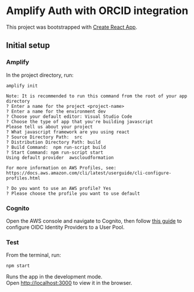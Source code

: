 # Amplify Auth with ORCID integration

This project was bootstrapped with [Create React App](https://github.com/facebook/create-react-app).

## Initial setup

### Amplify

In the project directory, run:

```
amplify init

Note: It is recommended to run this command from the root of your app directory
? Enter a name for the project <project-name>
? Enter a name for the environment dev
? Choose your default editor: Visual Studio Code
? Choose the type of app that you're building javascript
Please tell us about your project
? What javascript framework are you using react
? Source Directory Path:  src
? Distribution Directory Path: build
? Build Command:  npm run-script build
? Start Command: npm run-script start
Using default provider  awscloudformation

For more information on AWS Profiles, see:
https://docs.aws.amazon.com/cli/latest/userguide/cli-configure-profiles.html

? Do you want to use an AWS profile? Yes
? Please choose the profile you want to use default
```

### Cognito

Open the AWS console and navigate to Cognito, then follow [this guide](https://docs.aws.amazon.com/cognito/latest/developerguide/cognito-user-pools-oidc-idp.html) to configure OIDC Identity Providers to a User Pool.

### Test

From the terminal, run:
```
npm start
```

Runs the app in the development mode.\
Open [http://localhost:3000](http://localhost:3000) to view it in the browser.

